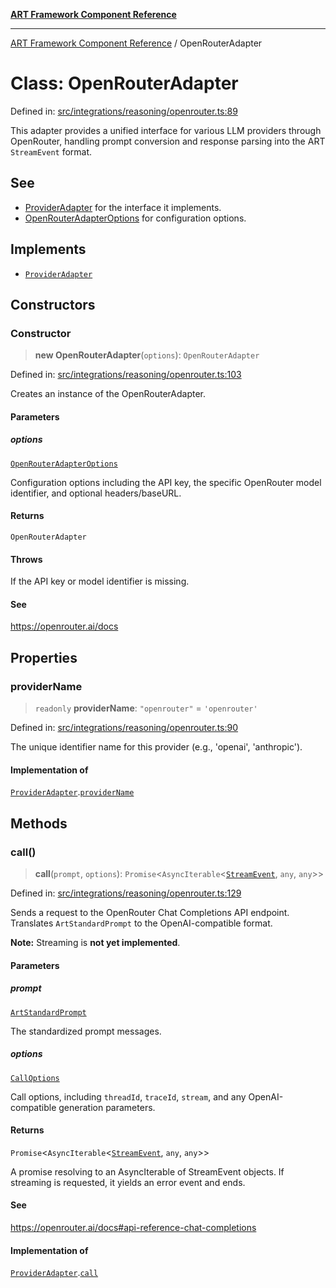 [**ART Framework Component Reference**](../README.md)

***

[ART Framework Component Reference](../README.md) / OpenRouterAdapter

# Class: OpenRouterAdapter

Defined in: [src/integrations/reasoning/openrouter.ts:89](https://github.com/hashangit/ART/blob/389c66e54bc50d9dde33052d28a5a19571a13dbf/src/integrations/reasoning/openrouter.ts#L89)

This adapter provides a unified interface for various LLM providers through OpenRouter,
handling prompt conversion and response parsing into the ART `StreamEvent` format.

## See

 - [ProviderAdapter](../interfaces/ProviderAdapter.md) for the interface it implements.
 - [OpenRouterAdapterOptions](../interfaces/OpenRouterAdapterOptions.md) for configuration options.

## Implements

- [`ProviderAdapter`](../interfaces/ProviderAdapter.md)

## Constructors

### Constructor

> **new OpenRouterAdapter**(`options`): `OpenRouterAdapter`

Defined in: [src/integrations/reasoning/openrouter.ts:103](https://github.com/hashangit/ART/blob/389c66e54bc50d9dde33052d28a5a19571a13dbf/src/integrations/reasoning/openrouter.ts#L103)

Creates an instance of the OpenRouterAdapter.

#### Parameters

##### options

[`OpenRouterAdapterOptions`](../interfaces/OpenRouterAdapterOptions.md)

Configuration options including the API key, the specific OpenRouter model identifier, and optional headers/baseURL.

#### Returns

`OpenRouterAdapter`

#### Throws

If the API key or model identifier is missing.

#### See

https://openrouter.ai/docs

## Properties

### providerName

> `readonly` **providerName**: `"openrouter"` = `'openrouter'`

Defined in: [src/integrations/reasoning/openrouter.ts:90](https://github.com/hashangit/ART/blob/389c66e54bc50d9dde33052d28a5a19571a13dbf/src/integrations/reasoning/openrouter.ts#L90)

The unique identifier name for this provider (e.g., 'openai', 'anthropic').

#### Implementation of

[`ProviderAdapter`](../interfaces/ProviderAdapter.md).[`providerName`](../interfaces/ProviderAdapter.md#providername)

## Methods

### call()

> **call**(`prompt`, `options`): `Promise`\<`AsyncIterable`\<[`StreamEvent`](../interfaces/StreamEvent.md), `any`, `any`\>\>

Defined in: [src/integrations/reasoning/openrouter.ts:129](https://github.com/hashangit/ART/blob/389c66e54bc50d9dde33052d28a5a19571a13dbf/src/integrations/reasoning/openrouter.ts#L129)

Sends a request to the OpenRouter Chat Completions API endpoint.
Translates `ArtStandardPrompt` to the OpenAI-compatible format.

**Note:** Streaming is **not yet implemented**.

#### Parameters

##### prompt

[`ArtStandardPrompt`](../type-aliases/ArtStandardPrompt.md)

The standardized prompt messages.

##### options

[`CallOptions`](../interfaces/CallOptions.md)

Call options, including `threadId`, `traceId`, `stream`, and any OpenAI-compatible generation parameters.

#### Returns

`Promise`\<`AsyncIterable`\<[`StreamEvent`](../interfaces/StreamEvent.md), `any`, `any`\>\>

A promise resolving to an AsyncIterable of StreamEvent objects. If streaming is requested, it yields an error event and ends.

#### See

https://openrouter.ai/docs#api-reference-chat-completions

#### Implementation of

[`ProviderAdapter`](../interfaces/ProviderAdapter.md).[`call`](../interfaces/ProviderAdapter.md#call)
